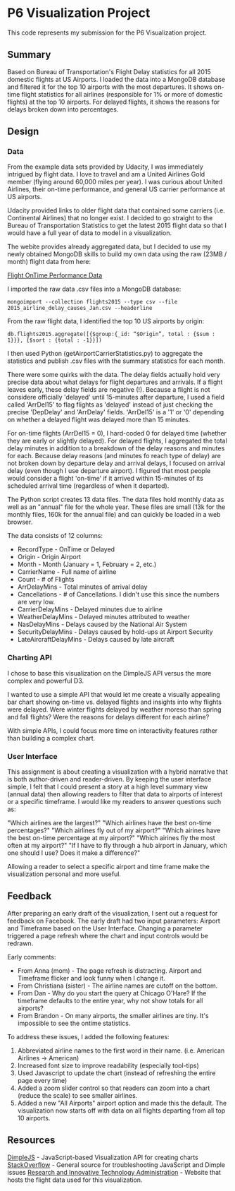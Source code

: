 # P6 Visualization Project

This code represents my submission for the P6 Visualization project.


## Summary

Based on Bureau of Transportation's Flight Delay statistics for all 2015 domestic flights at US Airports.
I loaded the data into a MongoDB database and filtered it for the top 10 airports with the most departures.
It shows on-time flight statistics for all airlines (responsible for 1% or more of domestic flights) at the top 10 airports.
For delayed flights, it shows the reasons for delays broken down into percentages.

## Design

### Data

From the example data sets provided by Udacity, I was immediately intrigued by flight data. I love to travel and am a United Airlines Gold member (flying around 60,000 miles per year). I was curious about United Airlines, their on-time performance, and general US carrier performance at US airports.

Udacity provided links to older flight data that contained some carriers (i.e. Continental Airlines) that no longer exist. I decided to go straight to the Bureau of Transportation Statistics to get the latest 2015 flight data so that I would have a full year of data to model in a visualization.

The webite provides already aggregated data, but I decided to use my newly obtained MongoDB skills to build my own data using the raw (23MB / month) flight data from here:

[Flight OnTime Performance Data](http://www.transtats.bts.gov/DL_SelectFields.asp?Table_ID=236&DB_Short_Name=On-Time)

I imported the raw data .csv files into a MongoDB database:

`mongoimport --collection flights2015 --type csv --file 2015_airline_delay_causes_Jan.csv --headerline`

From the raw flight data, I identified the top 10 US airports by origin:

`db.flights2015.aggregate([{$group:{_id: “$Origin”, total : {$sum : 1}}}, {$sort : {total : -1}}])`

I then used Python (getAirportCarrierStatistics.py) to aggregate the statistics and publish .csv files with the summary statistics for each month. 

There were some quirks with the data. The delay fields actually hold very precise data about what delays for flight departures and arrivals. If a flight leaves early, these delay fields are negative (!). Because a flight is not considere officially 'delayed' until 15-minutes after departure, I used a field called 'ArrDel15' to flag flights as 'delayed' instead of just checking the precise 'DepDelay' and 'ArrDelay' fields. 'ArrDel15' is a '1' or '0' depending on whether a delayed flight was delayed more than 15 minutes.

For on-time flights (ArrDel15 = 0), I hard-coded 0 for delayed time (whether they are early or slightly delayed). For delayed flights, I aggregated the total delay minutes in addition to a breakdown of the delay reasons and minutes for each. Because delay reasons (and minutes fo reach type of delay) are not broken down by departure delay and arrival delays, I focused on arrival delay (even though I use departure airport). I figured that most people would consider a flight 'on-time' if it arrived within 15-minutes of its scheduled arrival time (regardless of when it departed).

The Python script creates 13 data files. The data files hold monthly data as well as an "annual" file for the whole year. These files are small (13k for the monthly files, 160k for the annual file) and can quickly be loaded in a web browser.

The data consists of 12 columns:

* RecordType - OnTime or Delayed
* Origin - Origin Airport
* Month - Month (January = 1, February = 2, etc.)
* CarrierName - Full name of airline
* Count - # of Flights
* ArrDelayMins - Total minutes of arrival delay
* Cancellations - # of Cancellations. I didn't use this since the numbers are very low.
* CarrierDelayMins - Delayed minutes due to airline
* WeatherDelayMins - Delayed minutes attributed to weather
* NasDelayMins - Delays caused by the National Air System
* SecurityDelayMins - Delays caused by hold-ups at Airport Security
* LateAircraftDelayMins - Delays caused by late aircraft


### Charting API

I chose to base this visualization on the DimpleJS API versus the more complex and powerful D3. 

I wanted to use a simple API that would let me create a visually appealing bar chart showing on-time vs. delayed flights and insights into why flights were delayed. Were winter flights delayed by weather moreso than spring and fall flights? Were the reasons for delays different for each airline? 

With simple APIs, I could focus more time on interactivity features rather than building a complex chart.

### User Interface

This assignment is about creating a visualization with a hybrid narrative that is both author-driven and reader-driven. By keeping the user interface simple, I felt that I could present a story at a high level summary view (annual data) then allowing readers to filter that data to airports of interest or a specific timeframe. I would like my readers to answer questions such as:

"Which airlines are the largest?"
"Which airlines have the best on-time percentages?"
"Which airlines fly out of my airport?"
"Which airines have the best on-time percentage at my airport?"
"Which airines fly the most often at my airport?"
"If I have to fly through a hub airport in January, which one should I use? Does it make a difference?"

Allowing a reader to select a specific airport and time frame make the visualization personal and more useful.

## Feedback

After preparing an early draft of the visualization, I sent out a request for feedback on Facebook. The early draft had two input parameters: Airport and Timeframe based on the User Interface. Changing a parameter triggered a page refresh where the chart and input controls would be redrawn.

Early comments:

* From Anna (mom) - The page refresh is distracting. Airport and Timeframe flicker and look funny when I change it.
* From Christiana (sister) - The airline names are cutoff on the bottom.
* From Dan - Why do you start the query at Chicago O'Hare? If the timeframe defaults to the entire year, why not show totals for all airports?
* From Brandon - On many airports, the smaller airlines are tiny. It's impossible to see the ontime statistics.

To address these issues, I added the following features:

1. Abbreviated airline names to the first word in their name. (i.e. American Airlines -> American)
2. Increased font size to improve readability (especially tool-tips)
3. Used Javascript to update the chart (instead of refreshing the entire page every time)
4. Added a zoom slider control so that readers can zoom into a chart (reduce the scale) to see smaller airlines.
5. Added a new "All Airports" airport option and made this the default. The visualization now starts off with data on all flights departing from all top 10 airports.

## Resources

[DimpleJS](http://dimplejs.org) - JavaScript-based Visualization API for creating charts
[StackOverflow](http://www.stackoverflow.com/) - General source for troubleshooting JavaScript and Dimple issues
[Research and Innovative Technology Administration](http://www.rita.dot.gov) - Website that hosts the flight data used for this visualization.

